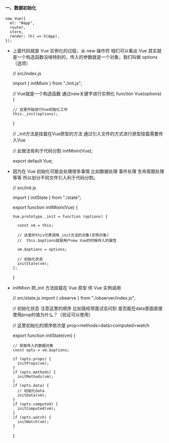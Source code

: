 #### 一、数据初始化 ####

	new Vue({
	  el: "#app",
	  router,
	  store,
	  render: (h) => h(App),
	});

- 上面代码就是 Vue 实例化的过程，从 new 操作符 咱们可以看出 Vue 其实就是一个构造函数没啥特别的，传入的参数就是一个对象，我们叫做 options（选项）

	// src/index.js
	
	import { initMixin } from "./init.js";
	
	// Vue就是一个构造函数 通过new关键字进行实例化
	function Vue(options) {

	  // 这里开始进行Vue初始化工作
	  this._init(options);

	}

	// _init方法是挂载在Vue原型的方法 通过引入文件的方式进行原型挂载需要传入Vue

	// 此做法有利于代码分割
	initMixin(Vue);

	export default Vue;

- 因为在 Vue 初始化可能会处理很多事情 比如数据处理 事件处理 生命周期处理等等 所以划分不同文件引入利于代码分割。

	// src/init.js

	import { initState } from "./state";

	export function initMixin(Vue) {

	  Vue.prototype._init = function (options) {

	    const vm = this;

	    // 这里的this代表调用_init方法的对象(实例对象)
	    //  this.$options就是用户new Vue的时候传入的属性

	    vm.$options = options;

	    // 初始化状态
	    initState(vm);
	  };

	}

- initMixin 把_init 方法挂载在 Vue 原型 供 Vue 实例调用

	// src/state.js
	import { observe } from "./observer/index.js";
	
	// 初始化状态 注意这里的顺序 比如我经常面试会问到 是否能在data里面直接使用prop的值为什么？（验证可以使用）

	// 这里初始化的顺序依次是 prop>methods>data>computed>watch

	export function initState(vm) {

	  // 获取传入的数据对象
	  const opts = vm.$options;

	  if (opts.props) {
	    initProps(vm);
	  }
	  if (opts.methods) {
	    initMethods(vm);
	  }
	  if (opts.data) {
	    // 初始化data
	    initData(vm);
	  }
	  if (opts.computed) {
	    initComputed(vm);
	  }
	  if (opts.watch) {
	    initWatch(vm);
	  }
	}
	

	



